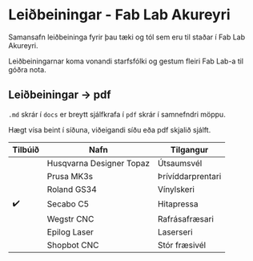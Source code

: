 # Leiðbeiningar - Fab Lab Akureyri

Samansafn leiðbeininga fyrir þau tæki og tól sem eru til staðar í Fab Lab Akureyri. 

Leiðbeiningarnar koma vonandi starfsfólki og gestum fleiri Fab Lab-a til góðra nota. 

## Leiðbeiningar &rarr; pdf 

`.md` skrár í `docs` er breytt sjálfkrafa í `pdf` skrár í samnefndri möppu. 

Hægt vísa beint í síðuna, viðeigandi síðu eða pdf skjalið sjálft. 

|     Tilbúið           |       Nafn                |      Tilgangur        |
|       ---             |       ---                 |   ---                 |
|                       | Husqvarna Designer Topaz  |   Útsaumsvél          |
|                       | Prusa MK3s                |   Þrívíddarprentari   |
|                       | Roland GS34               |   Vínylskeri          |
|  :heavy_check_mark:   | Secabo C5                 |   Hitapressa          |
|                       | Wegstr CNC                |   Rafrásafræsari      |
|                       | Epilog Laser              |   Laserseri           |
|                       | Shopbot CNC               |   Stór fræsivél       |